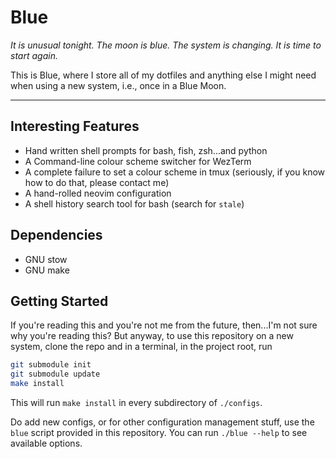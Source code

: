 # Blue

*It is unusual tonight. The moon is blue. The system is changing. It is time 
to start again.*

This is Blue, where I store all of my dotfiles and anything else I might 
need when using a new system, i.e., once in a Blue Moon.

---

## Interesting Features

- Hand written shell prompts for bash, fish, zsh...and python 
- A Command-line colour scheme switcher for WezTerm
- A complete failure to set a colour scheme in tmux (seriously, if you know 
  how to do that, please contact me)
- A hand-rolled neovim configuration
- A shell history search tool for bash (search for `stale`)

## Dependencies

- GNU stow
- GNU make

## Getting Started

If you're reading this and you're not me from the future, then...I'm not 
sure why you're reading this? But anyway, to use this repository on a new 
system, clone the repo and in a terminal, in the project root, run
```bash
git submodule init
git submodule update
make install
```
This will run `make install` in every subdirectory of `./configs`.

Do add new configs, or for other configuration management stuff, use the 
`blue` script provided in this repository. You can run `./blue --help` to 
see available options.
